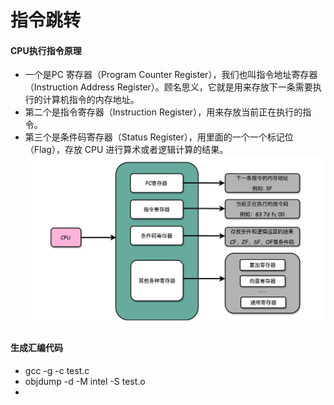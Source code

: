 # 指令跳转
#### CPU执行指令原理
* 一个是PC 寄存器（Program Counter Register），我们也叫指令地址寄存器（Instruction Address Register）。顾名思义，它就是用来存放下一条需要执行的计算机指令的内存地址。
* 第二个是指令寄存器（Instruction Register），用来存放当前正在执行的指令。
* 第三个是条件码寄存器（Status Register），用里面的一个一个标记位（Flag），存放 CPU 进行算术或者逻辑计算的结果。
![cdba5c17a04f0dd5ef05b70368b9a96f](media/15572743128254/cdba5c17a04f0dd5ef05b70368b9a96f.jpg)

#### 生成汇编代码
*  gcc -g -c test.c
*  objdump -d -M intel -S test.o
*  
